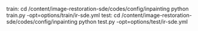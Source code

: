 train:
cd /content/image-restoration-sde/codes/config/inpainting
python train.py -opt=options/train/ir-sde.yml
test:
cd /content/image-restoration-sde/codes/config/inpainting
python test.py -opt=options/test/ir-sde.yml
